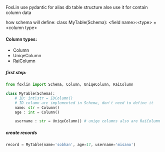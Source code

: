 FoxLin use pydantic for alias db table structure
alse use it for contain column data

how schema will define:
class MyTable(Schema):
    \<field name\>:\<type\> = \<column type\>

#### Column types:
 * Column
 * UniqeColumn
 * RaiColumn

##### first step:
```Python
from foxlin import Schema, Column, UniqeColumn, RaiColumn

class MyTable(Schema):
    # ID: int|str = IDColumn()
    # ID column are implemented in Schema, don't need to define it
    name: str = Column()
    age : int = Column()

    username : str = UniqeColumn() # uniqe columns also are RaiColumn
```

##### create records
```Python
record = MyTable(name='sobhan', age=17, username='misano')
```

